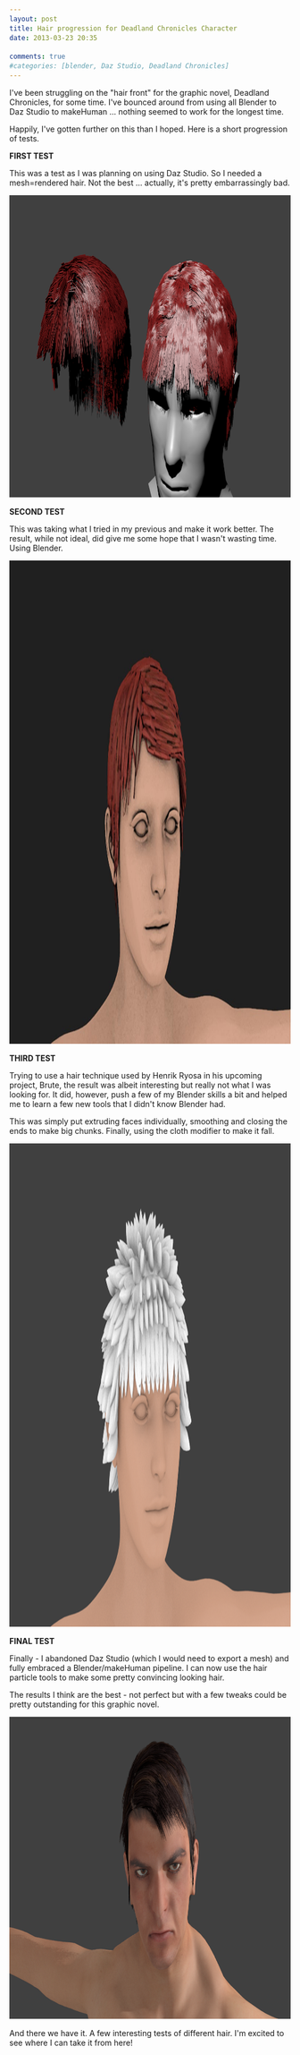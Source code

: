 ```yaml
---
layout: post
title: Hair progression for Deadland Chronicles Character
date: 2013-03-23 20:35

comments: true
#categories: [blender, Daz Studio, Deadland Chronicles]
---
```

I've been struggling on the "hair front" for the graphic novel, Deadland Chronicles, for some time. I've bounced around from using all Blender to Daz Studio to makeHuman ... nothing seemed to work for the longest time.

Happily, I've gotten further on this than I hoped. Here is a short progression of tests.

<strong>FIRST TEST</strong>

This was a test as I was planning on using Daz Studio. So I needed a mesh=rendered hair. Not the best ... actually, it's pretty embarrassingly bad.

<a href="/assets/2013/03/hairtest.png"><img class="aligncenter size-full wp-image-290" alt="hairtest" src="/assets/2013/03/hairtest.png" width="960" height="540" /></a>

<strong>SECOND TEST</strong>

This was taking what I tried in my previous and make it work better. The result, while not ideal, did give me some hope that I wasn't wasting time. Using Blender.

<a href="/assets/2013/03/hair_test_v2.jpg"><img alt="hair_test_v2" src="/assets/2013/03/hair_test_v2.jpg" width="1536" height="864" /></a>

<strong>THIRD TEST</strong>

Trying to use a hair technique used by Henrik Ryosa in his upcoming project, Brute, the result was albeit interesting but really not what I was looking for. It did, however, push a few of my Blender skills a bit and helped me to learn a few new tools that I didn't know Blender had.

This was simply put extruding faces individually, smoothing and closing the ends to make big chunks. Finally, using the cloth modifier to make it fall.

<img class="aligncenter size-full wp-image-291" alt="henrikstylehair" src="/assets/2013/03/henrikstylehair.png" width="1536" height="864" />

<strong>FINAL TEST</strong>

Finally - I abandoned Daz Studio (which I would need to export a mesh) and fully embraced a Blender/makeHuman pipeline. I can now use the hair particle tools to make some pretty convincing looking hair.

The results I think are the best - not perfect but with a few tweaks could be pretty outstanding for this graphic novel.

<a href="/assets/2013/03/newhairtest.png"><img class="aligncenter size-full wp-image-292" alt="newhairtest" src="/assets/2013/03/newhairtest.png" width="960" height="540" /></a>

And there we have it. A few interesting tests of different hair. I'm excited to see where I can take it from here!

